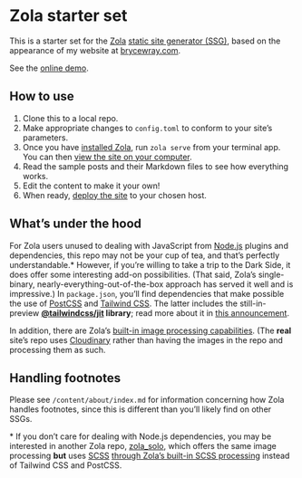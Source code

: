 # Zola starter set

This is a starter set for the [Zola](https://getzola.org) [static site generator (SSG)](https://www.jamstack.org/generators), based on the appearance of my website at [brycewray.com](https://www.brycewray.com).

See the [online demo](https://zola-twcss.vercel.app/).

## How to use

1. Clone this to a local repo.
2. Make appropriate changes to `config.toml` to conform to your site’s parameters.
3. Once you have [installed Zola](https://www.getzola.org/documentation/getting-started/installation/), run `zola serve` from your terminal app. You can then [view the site on your computer](https://www.getzola.org/documentation/getting-started/cli-usage/#serve).
4. Read the sample posts and their Markdown files to see how everything works.
5. Edit the content to make it your own!
6. When ready, [deploy the site](https://www.getzola.org/documentation/deployment/overview/) to your chosen host.

## What’s under the hood

For Zola users unused to dealing with JavaScript from [Node.js](https://nodejs.org) plugins and dependencies, this repo may not be your cup of tea, and that’s perfectly understandable.\* However, if you’re willing to take a trip to the Dark Side, it does offer some interesting add-on possibilities. (That said, Zola’s single-binary, nearly-everything-out-of-the-box approach has served it well and is impressive.) In `package.json`, you’ll find dependencies that make possible the use of [PostCSS](https://postcss.org) and [Tailwind CSS](https://tailwindcss.com). The latter includes the still-in-preview **[@tailwindcss/jit](https://github.com/tailwindlabs/tailwindcss-jit) library**; read more about it in [this announcement](https://blog.tailwindcss.com/just-in-time-the-next-generation-of-tailwind-css).

In addition, there are Zola’s [built-in image processing capabilities](https://www.getzola.org/documentation/content/image-processing/). (The **real** site’s repo uses [Cloudinary](https://cloudinary.com) rather than having the images in the repo and processing them as such.

## Handling footnotes

Please see `/content/about/index.md` for information concerning how Zola handles footnotes, since this is different than you’ll likely find on other SSGs.

\* If you don’t care for dealing with Node.js dependencies, you may be interested in another Zola repo, [zola_solo](https://github.com/brycewray/zola_solo), which offers the same image processing **but** uses [SCSS](https://sass-lang.com/) [through Zola’s built-in SCSS processing](https://www.getzola.org/documentation/content/sass/) instead of Tailwind CSS and PostCSS.